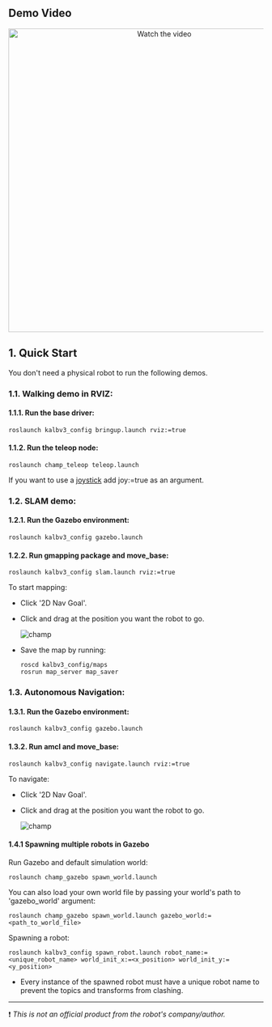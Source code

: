 ## Demo Video  

<p align="center">
  <a href="https://youtu.be/ESjXvtUxYeM?si=dtkqx3pbGBjE8fgM">
    <img src="https://img.youtube.com/vi/ESjXvtUxYeM?si=dtkqx3pbGBjE8fgM/0.jpg" alt="Watch the video" width="600"/>
  </a>
</p>

## 1. Quick Start

You don't need a physical robot to run the following demos. 

### 1.1. Walking demo in RVIZ:

#### 1.1.1. Run the base driver:

    roslaunch kalbv3_config bringup.launch rviz:=true

#### 1.1.2. Run the teleop node:

    roslaunch champ_teleop teleop.launch

If you want to use a [joystick](https://www.logitechg.com/en-hk/products/gamepads/f710-wireless-gamepad.html) add joy:=true as an argument.


### 1.2. SLAM demo:

#### 1.2.1. Run the Gazebo environment:

    roslaunch kalbv3_config gazebo.launch 

#### 1.2.2. Run gmapping package and move_base:

    roslaunch kalbv3_config slam.launch rviz:=true

To start mapping:

- Click '2D Nav Goal'.
- Click and drag at the position you want the robot to go.

   ![champ](https://raw.githubusercontent.com/chvmp/champ/master/docs/images/slam.gif)

- Save the map by running:

      roscd kalbv3_config/maps
      rosrun map_server map_saver

### 1.3. Autonomous Navigation:

#### 1.3.1. Run the Gazebo environment: 

    roslaunch kalbv3_config gazebo.launch 

#### 1.3.2. Run amcl and move_base:

    roslaunch kalbv3_config navigate.launch rviz:=true

To navigate:

- Click '2D Nav Goal'.
- Click and drag at the position you want the robot to go.

   ![champ](https://raw.githubusercontent.com/chvmp/champ/master/docs/images/navigation.gif)

#### 1.4.1 Spawning multiple robots in Gazebo

Run Gazebo and default simulation world:

    roslaunch champ_gazebo spawn_world.launch 

You can also load your own world file by passing your world's path to 'gazebo_world' argument:

    roslaunch champ_gazebo spawn_world.launch gazebo_world:=<path_to_world_file>

Spawning a robot:

    roslaunch kalbv3_config spawn_robot.launch robot_name:=<unique_robot_name> world_init_x:=<x_position> world_init_y:=<y_position>

    
* Every instance of the spawned robot must have a unique robot name to prevent the topics and transforms from clashing.


---
:exclamation: *This is not an official product from the robot's company/author.*

